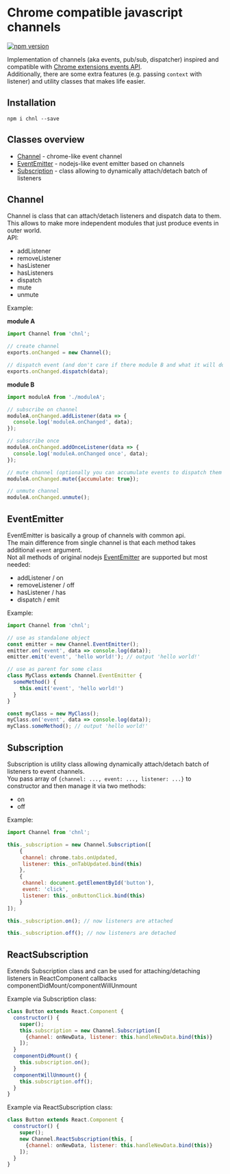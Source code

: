 # Chrome compatible javascript channels

[![npm version](https://badge.fury.io/js/chnl.svg)](https://badge.fury.io/js/chnl)

Implementation of channels (aka events, pub/sub, dispatcher) inspired and 
compatible with [Chrome extensions events API](https://developer.chrome.com/extensions/events#type-Event).  
Additionally, there are some extra features (e.g. passing `context` with listener) and utility classes
that makes life easier.

## Installation
```
npm i chnl --save
```

## Classes overview
* [Channel](#channel) - chrome-like event channel
* [EventEmitter](#eventemitter) - nodejs-like event emitter based on channels
* [Subscription](#subscription) - class allowing to dynamically attach/detach batch of listeners

## Channel
Channel is class that can attach/detach listeners and dispatch data to them.
This allows to make more independent modules that just produce events in outer world.   
API:  

* addListener
* removeListener
* hasListener
* hasListeners
* dispatch
* mute
* unmute

Example:

**module A**
```js
import Channel from 'chnl';

// create channel
exports.onChanged = new Channel();

// dispatch event (and don't care if there module B and what it will do with event)
exports.onChanged.dispatch(data);
```

**module B**
```js
import moduleA from './moduleA';

// subscribe on channel
moduleA.onChanged.addListener(data => {
  console.log('moduleA.onChanged', data);
});

// subscribe once
moduleA.onChanged.addOnceListener(data => {
  console.log('moduleA.onChanged once', data);
});

// mute channel (optionally you can accumulate events to dispatch them after unmute) 
moduleA.onChanged.mute({accumulate: true});

// unmute channel 
moduleA.onChanged.unmute();
```

## EventEmitter
EventEmitter is basically a group of channels with common api.  
The main difference from single channel is that each method takes additional `event` argument.  
Not all methods of original nodejs [EventEmitter](https://nodejs.org/api/events.html#events_class_eventemitter) 
are supported but most needed:

* addListener / on
* removeListener / off
* hasListener / has
* dispatch / emit

Example:
```js
import Channel from 'chnl';

// use as standalone object
const emitter = new Channel.EventEmitter();
emitter.on('event', data => console.log(data));
emitter.emit('event', 'hello world!'); // output 'hello world!'

// use as parent for some class
class MyClass extends Channel.EventEmitter {
  someMethod() {
    this.emit('event', 'hello world!')
  }
}

const myClass = new MyClass();
myClass.on('event', data => console.log(data));
myClass.someMethod(); // output 'hello world!'
```

## Subscription
Subscription is utility class allowing dynamically attach/detach batch of listeners to event channels.  
You pass array of `{channel: ..., event: ..., listener: ...}` to constructor and then manage it via two methods:

* on
* off

Example:
```js
import Channel from 'chnl';

this._subscription = new Channel.Subscription([
    {
     channel: chrome.tabs.onUpdated,
     listener: this._onTabUpdated.bind(this)
    },
    {
     channel: document.getElementById('button'),
     event: 'click',
     listener: this._onButtonClick.bind(this)
    }
]);

this._subscription.on(); // now listeners are attached

this._subscription.off(); // now listeners are detached
```

## ReactSubscription
Extends Subscription class and can be used for attaching/detaching listeners in ReactComponent callbacks componentDidMount/componentWillUnmount

Example via Subscription class:
```js
class Button extends React.Component {
  constructor() {
    super();
    this.subscription = new Channel.Subscription([
      {channel: onNewData, listener: this.handleNewData.bind(this)}
    ]);
  }
  componentDidMount() {
    this.subscription.on();
  }
  componentWillUnmount() {
    this.subscription.off();
  }
}
```

Example via ReactSubscription class:
```js
class Button extends React.Component {
  constructor() {
    super();
    new Channel.ReactSubscription(this, [
      {channel: onNewData, listener: this.handleNewData.bind(this)}
    ]);
  }
}
```
